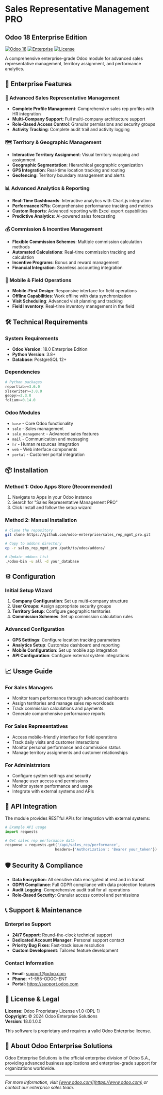 # Sales Representative Management PRO
## Odoo 18 Enterprise Edition

[![Odoo 18](https://img.shields.io/badge/Odoo-18.0-blue.svg)](https://www.odoo.com)
[![Enterprise](https://img.shields.io/badge/Edition-Enterprise-gold.svg)](https://www.odoo.com/page/editions)
[![License](https://img.shields.io/badge/License-OPL--1-red.svg)](https://www.odoo.com/documentation/user/16.0/legal/licenses/licenses.html#odoo-proprietary-license)

A comprehensive enterprise-grade Odoo module for advanced sales representative management, territory assignment, and performance analytics.

## 🚀 Enterprise Features

### 👥 Advanced Sales Representative Management
- **Complete Profile Management**: Comprehensive sales rep profiles with HR integration
- **Multi-Company Support**: Full multi-company architecture support
- **Role-Based Access Control**: Granular permissions and security groups
- **Activity Tracking**: Complete audit trail and activity logging

### 🗺️ Territory & Geographic Management
- **Interactive Territory Assignment**: Visual territory mapping and assignment
- **Geographic Segmentation**: Hierarchical geographic organization
- **GPS Integration**: Real-time location tracking and routing
- **Geofencing**: Territory boundary management and alerts

### 📊 Advanced Analytics & Reporting
- **Real-Time Dashboards**: Interactive analytics with Chart.js integration
- **Performance KPIs**: Comprehensive performance tracking and metrics
- **Custom Reports**: Advanced reporting with Excel export capabilities
- **Predictive Analytics**: AI-powered sales forecasting

### 💰 Commission & Incentive Management
- **Flexible Commission Schemes**: Multiple commission calculation methods
- **Automated Calculations**: Real-time commission tracking and calculation
- **Incentive Programs**: Bonus and reward management
- **Financial Integration**: Seamless accounting integration

### 📱 Mobile & Field Operations
- **Mobile-First Design**: Responsive interface for field operations
- **Offline Capabilities**: Work offline with data synchronization
- **Visit Scheduling**: Advanced visit planning and tracking
- **Field Inventory**: Real-time inventory management in the field

## 🛠️ Technical Requirements

### System Requirements
- **Odoo Version**: 18.0 Enterprise Edition
- **Python Version**: 3.8+
- **Database**: PostgreSQL 12+

### Dependencies
```python
# Python packages
reportlab>=3.6.0
xlsxwriter>=3.0.0
geopy>=2.3.0
folium>=0.14.0
```

### Odoo Modules
- `base` - Core Odoo functionality
- `sale` - Sales management
- `sale_management` - Advanced sales features
- `mail` - Communication and messaging
- `hr` - Human resources integration
- `web` - Web interface components
- `portal` - Customer portal integration

## 📦 Installation

### Method 1: Odoo Apps Store (Recommended)
1. Navigate to Apps in your Odoo instance
2. Search for "Sales Representative Management PRO"
3. Click Install and follow the setup wizard

### Method 2: Manual Installation
```bash
# Clone the repository
git clone https://github.com/odoo-enterprise/sales_rep_mgmt_pro.git

# Copy to addons directory
cp -r sales_rep_mgmt_pro /path/to/odoo/addons/

# Update addons list
./odoo-bin -u all -d your_database
```

## ⚙️ Configuration

### Initial Setup Wizard
1. **Company Configuration**: Set up multi-company structure
2. **User Groups**: Assign appropriate security groups
3. **Territory Setup**: Configure geographic territories
4. **Commission Schemes**: Set up commission calculation rules

### Advanced Configuration
- **GPS Settings**: Configure location tracking parameters
- **Analytics Setup**: Customize dashboard and reporting
- **Mobile Configuration**: Set up mobile app integration
- **API Configuration**: Configure external system integrations

## 📈 Usage Guide

### For Sales Managers
- Monitor team performance through advanced dashboards
- Assign territories and manage sales rep workloads
- Track commission calculations and payments
- Generate comprehensive performance reports

### For Sales Representatives
- Access mobile-friendly interface for field operations
- Track daily visits and customer interactions
- Monitor personal performance and commission status
- Manage territory assignments and customer relationships

### For Administrators
- Configure system settings and security
- Manage user access and permissions
- Monitor system performance and usage
- Integrate with external systems and APIs

## 🔧 API Integration

The module provides RESTful APIs for integration with external systems:

```python
# Example API usage
import requests

# Get sales rep performance data
response = requests.get('/api/sales_rep/performance', 
                       headers={'Authorization': 'Bearer your_token'})
```

## 🛡️ Security & Compliance

- **Data Encryption**: All sensitive data encrypted at rest and in transit
- **GDPR Compliance**: Full GDPR compliance with data protection features
- **Audit Logging**: Comprehensive audit trail for all operations
- **Role-Based Security**: Granular access control and permissions

## 📞 Support & Maintenance

### Enterprise Support
- **24/7 Support**: Round-the-clock technical support
- **Dedicated Account Manager**: Personal support contact
- **Priority Bug Fixes**: Fast-track issue resolution
- **Custom Development**: Tailored feature development

### Contact Information
- **Email**: support@odoo.com
- **Phone**: +1-555-ODOO-ENT
- **Portal**: https://support.odoo.com

## 📄 License & Legal

**License**: Odoo Proprietary License v1.0 (OPL-1)  
**Copyright**: © 2024 Odoo Enterprise Solutions  
**Version**: 18.0.1.0.0  

This software is proprietary and requires a valid Odoo Enterprise license.

## 🏢 About Odoo Enterprise Solutions

Odoo Enterprise Solutions is the official enterprise division of Odoo S.A., providing advanced business applications and enterprise-grade support for organizations worldwide.

---

*For more information, visit [www.odoo.com](https://www.odoo.com) or contact our enterprise sales team.*